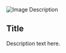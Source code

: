 <section>
    <div class="container-fluid">
        <div class="row">
            <div class="col-lg-6">
                <img src="path-to-your-image.jpg" class="img-fluid rounded" alt="Image Description">
            </div>
            <div class="col-lg-6">
                <h2>Title</h2>
                <p>Description text here.</p>
            </div>
        </div>
    </div>
</section>

